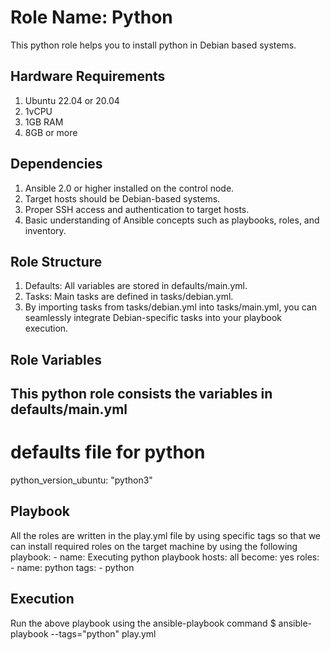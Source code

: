 Role Name: Python
=========

This python role helps you to install python in Debian based systems.

Hardware Requirements
---------------------
1. Ubuntu 22.04 or 20.04
2. 1vCPU
3. 1GB RAM
4. 8GB or more

Dependencies
------------
1.  Ansible 2.0 or higher installed on the control node. 
2.  Target hosts should be Debian-based systems. 
3.  Proper SSH access and authentication to target hosts. 
4.  Basic understanding of Ansible concepts such as playbooks, roles, and inventory.

Role Structure
--------------
1.  Defaults: All variables are stored in defaults/main.yml.                                                   
2.  Tasks: Main tasks are defined in tasks/debian.yml.   
3.  By importing tasks from tasks/debian.yml into tasks/main.yml, you can seamlessly integrate Debian-specific tasks into your playbook execution.

Role Variables
--------------

This python role consists the variables in defaults/main.yml 
---
# defaults file for python
python_version_ubuntu: "python3"


Playbook
--------

All the roles are written in the play.yml file by using specific tags so that we can install required roles on the target machine by using the following playbook:
    - name: Executing python playbook
      hosts: all
      become: yes
  	roles:
  	- name: python
    	  tags:
     	  - python

Execution
---------

Run the above playbook using the ansible-playbook command 
$ ansible-playbook --tags="python" play.yml








